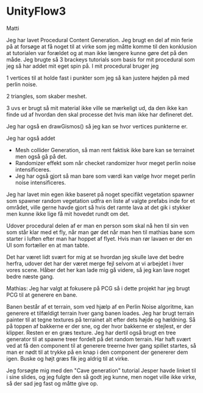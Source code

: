 # UnityFlow3

Matti


Jeg har lavet Procedural Content Generation.
Jeg brugt en del af min ferie på at forsøge at få noget til at virke som jeg måtte komme til den konklusion at tutorialen var forældet og at man ikke længere kunne gøre det på den måde.
Jeg brugte så 3 brackeys tutorials som basis for mit procedural som jeg så har addet mit eget spin på.
I mit procedural bruger jeg


1 vertices til at holde fast i punkter som jeg så kan justere højden på med perlin noise.


2 triangles, som skaber meshet.


3 uvs er brugt så mit material ikke ville se mærkeligt ud, da den ikke kan finde ud af hvordan den skal processe det hvis man ikke har defineret det.

Jeg har også en drawGismos() så jeg kan se hvor vertices punkterne er.

Jeg har også addet 
- Mesh collider Generation, så man rent faktisk ikke bare kan se terrainet men også gå på det.
- Randomizer effekt som når checket randomizer hvor meget perlin noise intensificeres.
- Jeg har også gjort så man bare som værdi kan vælge hvor meget perlin noise intensificeres.

Jeg har lavet min egen ikke baseret på noget specifikt vegetation spawner som spawner random vegetation udfra en liste af valgte prefabs inde for et området, ville gerne havde gjort så hvis det ramte lava at det gik i stykker men kunne ikke lige få mit hovedet rundt om det.

Udover procedural delen af er man en person som skal nå hen til sin ven som står klar med et fly, når man gør det når man hen til mathias bane som starter i luften efter man har hoppet af flyet.
Hvis man rør lavaen er der en UI som fortæller en at man tabte.

Det har været lidt svært for mig at se hvordan jeg skulle lave det bedre herfra, udover det har der været merge fejl selvom at vi arbejdet i hver vores scene. Håber det her kan lade mig gå videre, så jeg kan lave noget bedre næste gang.


Mathias:
Jeg har valgt at fokusere på PCG så i dette projekt har jeg brugt PCG til at generere en bane.

Banen består af et terrain, som ved hjælp af en Perlin Noise algoritme, kan generere et tilfældigt terrain hver gang banen loades.
Jeg har brugt terrain painter til at tegne textures på terrainet alt efter dets højde og hældning. Så på toppen af bakkerne er der sne, og der hvor bakkerne er stejlest, er der klipper. Resten er en græs texture.
Jeg har dertil også brugt en tree generator til at spawne treer fordelt på det random terrain. Har haft svært ved at få den component til at generere treerne hver gang spillet startes, så man er nødt til at trykke på en knap i den component der genererer dem igen. Buske og højt græs fik jeg aldrig til at virke.

Jeg forsøgte mig med den "Cave generation" tutorial Jesper havde linket til i sine slides, og jeg fulgte den så godt jeg kunne, men noget ville ikke virke, så der sad jeg fast og måtte give op.
